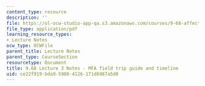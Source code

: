 ```yaml
---
content_type: resource
description: ''
file: https://ol-ocw-studio-app-qa.s3.amazonaws.com/courses/9-68-affect-neurobiological-psychological-and-sociocultural-counterparts-of-feelings-spring-2013/ce22f919bda959084126171d6987a5d0_MIT9_68S13_MFA_gde_tml_L3.pdf
file_type: application/pdf
learning_resource_types:
- Lecture Notes
ocw_type: OCWFile
parent_title: Lecture Notes
parent_type: CourseSection
resourcetype: Document
title: 9.68 Lecture 3 Notes - MFA field trip guide and timeline
uid: ce22f919-bda9-5908-4126-171d6987a5d0
---
```

